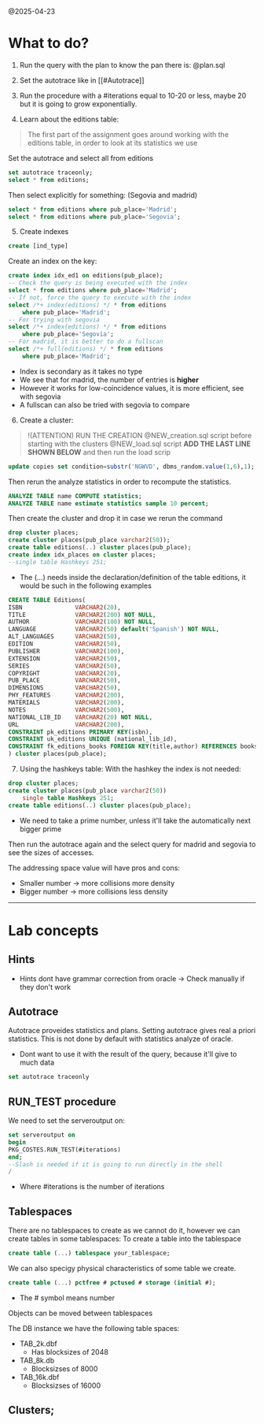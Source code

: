 @2025-04-23

# What to do?

1. Run the query with the plan to know the pan there is:
@plan.sql

2. Set the autotrace like in [[#Autotrace]]

3. Run the procedure with a #iterations equal to 10-20 or less, maybe 20 but it is going to grow exponentially. 

4. Learn about the editions table:
> The first part of the assignment goes around working with the editions table, in order to look at its statistics we use

Set the autotrace and select all from editions
```sql
set autotrace traceonly;
select * from editions;
```

Then select explicitly for something: (Segovia and madrid)
```sql
select * from editions where pub_place='Madrid';
select * from editions where pub_place='Segovia';
```

5. Create indexes
```sql
create [ind_type]
```
Create an index on the key:
```sql
create index idx_ed1 on editions(pub_place);
-- Check the query is being executed with the index
select * from editions where pub_place='Madrid';
-- If not, force the query to execute with the index
select /*+ index(editions) */ * from editions
    where pub_place='Madrid';
-- For trying with segovia
select /*+ index(editions) */ * from editions
    where pub_place='Segovia';
-- For madrid, it is better to do a fullscan
select /*+ full(editions) */ * from editions
    where pub_place='Madrid';
```
* Index is secondary as it takes no type
* We see that for madrid, the number of entries is **higher** 
* However it works for low-coincidence values, it is more efficient, see with segovia
* A fullscan can also be tried with segovia to compare


6. Create a cluster:

> !(ATTENTION) RUN THE CREATION
> @NEW_creation.sql script before starting with the clusters
> @NEW_load.sql script **ADD THE LAST LINE SHOWN BELOW** and then run the load scrip

```sql
update copies set condition=substr('NGWVD', dbms_random.value(1,6),1);
```
Then rerun the analyze statistics in order to recompute the statistics.


``` sql 
ANALYZE TABLE name COMPUTE statistics;
ANALYZE TABLE name estimate statistics sample 10 percent;
```

Then create the cluster and drop it in case we rerun the command
```sql
drop cluster places;
create cluster places(pub_place varchar2(50));
create table editions(..) cluster places(pub_place);
create index idx_places on cluster places;
--single table Hashkeys 251;

```

* The (...) needs inside the declaration/definition of the table editions, it would be such in the following examples
```sql
CREATE TABLE Editions(
ISBN               VARCHAR2(20),
TITLE              VARCHAR2(200) NOT NULL,
AUTHOR             VARCHAR2(100) NOT NULL,
LANGUAGE           VARCHAR2(50) default('Spanish') NOT NULL,
ALT_LANGUAGES      VARCHAR2(50),
EDITION            VARCHAR2(50),
PUBLISHER          VARCHAR2(100),
EXTENSION          VARCHAR2(50),
SERIES             VARCHAR2(50),
COPYRIGHT          VARCHAR2(20),
PUB_PLACE          VARCHAR2(50),
DIMENSIONS         VARCHAR2(50),
PHY_FEATURES       VARCHAR2(200),
MATERIALS          VARCHAR2(200),
NOTES              VARCHAR2(500),
NATIONAL_LIB_ID    VARCHAR2(20) NOT NULL,
URL                VARCHAR2(200),
CONSTRAINT pk_editions PRIMARY KEY(isbn),
CONSTRAINT uk_editions UNIQUE (national_lib_id),
CONSTRAINT fk_editions_books FOREIGN KEY(title,author) REFERENCES books(title,author)
) cluster places(pub_place);
```

7. Using the hashkeys table: 
With the hashkey the index is not needed:
```sql
drop cluster places;
create cluster places(pub_place varchar2(50))
    single table Hashkeys 251;
create table editions(..) cluster places(pub_place);

```
* We need to take a prime number, unless it'll take the automatically next bigger prime

Then run the autotrace again and the select query for madrid and segovia to see the sizes of accesses. 

The addressing space value will have pros and cons:
* Smaller number -> more collisions more density
* Bigger number -> more collisions less density




***
# Lab concepts

## Hints

* Hints dont have grammar correction from oracle -> Check manually if they don't work

## Autotrace
Autotrace proveides statistics and plans. Setting autotrace gives real a priori statistics. This is not done by default with statistics analyze of oracle. 
* Dont want to use it with the result of the query, because it'll give to much data 
```SQL
set autotrace traceonly
```

## RUN_TEST procedure
We need to set the serveroutput on: 
```sql
set serveroutput on
begin 
PKG_COSTES.RUN_TEST(#iterations)
end;
--Slash is needed if it is going to run directly in the shell
/
```
* Where #iterations is the number of iterations

## Tablespaces
There are no tablespaces to create as we cannot do it, however we can create tables in some tablespaces:
To create a table into the tablespace
```sql
create table (...) tablespace your_tablespace;
```
We can also specigy physical characteristics of some table we create.
```sql
create table (...) pctfree # pctused # storage (initial #);
```
* The # symbol means number 

Objects can be moved between tablespaces


The DB instance we have the following table spaces: 
* TAB_2k.dbf 
    * Has blocksizes of 2048
* TAB_8k.db
    * Blocksizses of 8000
* TAB_16k.dbf
    * Blocksizses of 16000


## Clusters;


